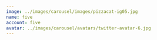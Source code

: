 ```yaml
---
image: ../images/carousel/images/pizzacat-ig05.jpg
name: five
account: five
avatar: ../images/carousel/avatars/twitter-avatar-6.jpg
---
```

